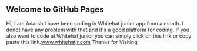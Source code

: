 ## Welcome to GitHub Pages
Hi, I am Adarsh.I have been coding in Whitehat junior app from a month. I donot have any problem with that and it's a good platform for coding.
If you also want to code at Whitehat junior you can simply click on this link or copy paste this link.www.whitehatjr.com
Thanks for Visiting
